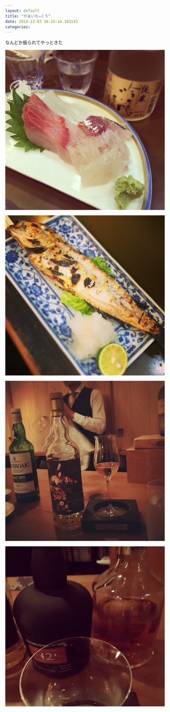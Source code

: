 ```yaml
---
layout: default
title: "やまいち→くう"
date: 2014-12-03 16:16:14.163143
categories: 
---
```


なんどか振られてやっときた

![なんどか振られてやっときたやまいち](/assets/images/201410/10601721_1470579009853352_808565825_n.jpg)

![](/assets/images/201410/10707024_1510958842514458_1857951470_n.jpg)

![](/assets/images/201410/10735349_535686519900107_1023948753_n.jpg)

![](/assets/images/201410/929261_1513217425594838_1567186360_n.jpg)


